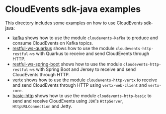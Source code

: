 # CloudEvents sdk-java examples

This directory includes some examples on how to use CloudEvents sdk-java:

* [kafka](kafka) shows how to use the module `cloudevents-kafka` to produce and consume CloudEvents on Kafka topics.
* [restful-ws-quarkus](restful-ws-quarkus) shows how to use the module `cloudevents-http-restful-ws` with Quarkus to receive and send CloudEvents through HTTP.
* [restful-ws-spring-boot](restful-ws-spring-boot) shows how to use the module `cloudevents-http-restful-ws` with Spring Boot and Jersey to receive and send CloudEvents through HTTP.
* [vertx](vertx) shows how to use the module `cloudevents-http-vertx` to receive and send CloudEvents through HTTP using `vertx-web-client` and `vertx-core`.
* [basic-http](basic-http) shows how to use the module `cloudevents-http-basic` to send and receive CloudEvents using `JDK`'s `HttpServer`, `HttpURLConnection` and Jetty.
